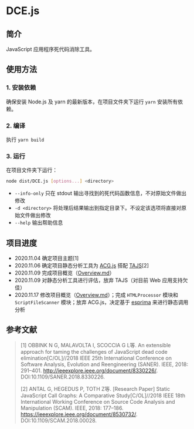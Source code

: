 # DCE.js

## 简介

JavaScript 应用程序死代码消除工具。

## 使用方法

### 1. 安装依赖

确保安装 Node.js 及 yarn 的最新版本，在项目文件夹下运行 `yarn` 安装所有依赖。

### 2. 编译

执行 `yarn build`

### 3. 运行

在项目文件夹下运行：

```sh
node dist/DCE.js [options...] <directory>
```

- `--info-only` 只在 stdout 输出寻找到的死代码函数信息，不对原始文件做出修改
- `-d <directory>` 将处理后结果输出到指定目录下。不设定该选项将直接对原始文件做出修改
- `--help` 输出帮助信息

## 项目进度

- 2020.11.04 确定项目主题[1]
- 2020.11.06 确定项目静态分析工具为 [ACG.js](https://github.com/snyk-labs/javascript-call-graph) 搭配 [TAJS](https://github.com/cs-au-dk/TAJS)[2]
- 2020.11.09 完成项目概览（[Overview.md](./doc/Overview.md)）
- 2020.11.09 对静态分析工具进行评估，放弃 TAJS（对目前 Web 应用支持欠佳）
- 2020.11.17 修改项目概览（[Overview.md](./doc/Overview.md)）；完成 `HTMLProcessor` 模块和 `ScriptFileScanner` 模块；放弃 ACG.js，决定基于 [esprima](https://github.com/jquery/esprima) 来进行静态调用分析

## 参考文献

> [1] OBBINK N G, MALAVOLTA I, SCOCCIA G L等. An extensible approach for taming the challenges of JavaScript dead code elimination[C/OL]//2018 IEEE 25th International Conference on Software Analysis, Evolution and Reengineering (SANER). IEEE, 2018: 291–401. http://ieeexplore.ieee.org/document/8330226/. DOI:10.1109/SANER.2018.8330226.
> 
> [2] ANTAL G, HEGEDUS P, TOTH Z等. [Research Paper] Static JavaScript Call Graphs: A Comparative Study[C/OL]//2018 IEEE 18th International Working Conference on Source Code Analysis and Manipulation (SCAM). IEEE, 2018: 177–186. https://ieeexplore.ieee.org/document/8530732/. DOI:10.1109/SCAM.2018.00028.